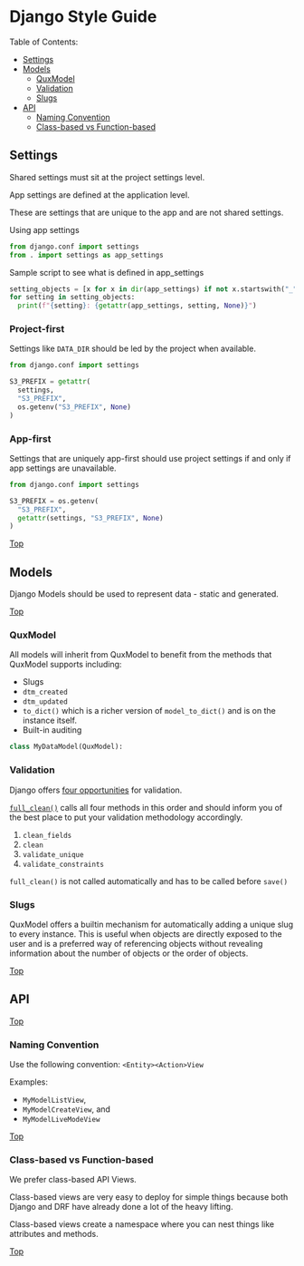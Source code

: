 # Django Style Guide

Table of Contents:

* [Settings](#settings)
* [Models](#models)
  * [QuxModel](#quxmodel)
  * [Validation](#validation)
  * [Slugs](#slugs)
* [API](#api)
  * [Naming Convention](#naming-convention)
  * [Class-based  vs Function-based](#class-based-vs-function-based)

## Settings

Shared settings must sit at the project settings level.

App settings are defined at the application level. 

These are settings that are unique to the app and are not shared settings. 

Using app settings

```python
from django.conf import settings
from . import settings as app_settings
```

Sample script to see what is defined in app_settings
```python
setting_objects = [x for x in dir(app_settings) if not x.startswith("_")]
for setting in setting_objects:
  print(f"{setting}: {getattr(app_settings, setting, None)}")
```

### Project-first

Settings like `DATA_DIR` should be led by the project when available.

``` python
from django.conf import settings

S3_PREFIX = getattr(
  settings,
  "S3_PREFIX", 
  os.getenv("S3_PREFIX", None)
)
```

### App-first

Settings that are uniquely app-first should use project settings if and only if app settings are unavailable.

``` python
from django.conf import settings

S3_PREFIX = os.getenv(
  "S3_PREFIX", 
  getattr(settings, "S3_PREFIX", None)
)
```

[Top](#django-style-guide)

## Models

Django Models should be used to represent data - static and generated.

[Top](#django-style-guide)

### QuxModel

All models will inherit from QuxModel to benefit from the methods that QuxModel supports including:

- Slugs
- `dtm_created`
- `dtm_updated`
- `to_dict()` which is a richer version of `model_to_dict()` and is on the instance itself.
- Built-in auditing

```python
class MyDataModel(QuxModel):
```

### Validation

Django offers [four opportunities](https://docs.djangoproject.com/en/4.2/ref/models/instances/#validating-objects) for validation. 

[`full_clean()`](https://docs.djangoproject.com/en/4.2/ref/models/instances/#django.db.models.Model.full_clean) calls all four methods in this order and should inform you of the best place to put your validation methodology accordingly.

1. `clean_fields`
2. `clean`
3. `validate_unique`
4. `validate_constraints`

`full_clean()` is not called automatically and has to be called before `save()`

### Slugs

QuxModel offers a builtin mechanism for automatically adding a unique slug to every instance. This is useful when objects are directly exposed to the user and is a preferred way of referencing objects without revealing information about the number of objects or the order of objects.

[Top](#django-style-guide)

## API

[Top](#django-style-guide)

### Naming Convention

Use the following convention: `<Entity><Action>View`

Examples:
* `MyModelListView`, 
* `MyModelCreateView`, and 
* `MyModelLiveModeView`

[Top](#django-style-guide)

### Class-based vs Function-based

We prefer class-based API Views.

Class-based views are very easy to deploy for simple things because both Django and DRF have already done a lot of the heavy lifting.

Class-based views create a namespace where you can nest things like attributes and methods.

[Top](#django-style-guide)

